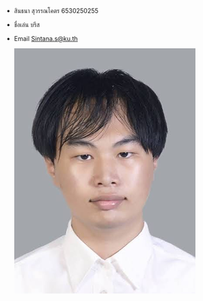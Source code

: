 - สินธนา สุวรรณโคตร 6530250255
  
- ชื่อเล่น บรีส

- Email Sintana.s@ku.th


    ![Alt text](Images/IMG_1496.jpeg)
